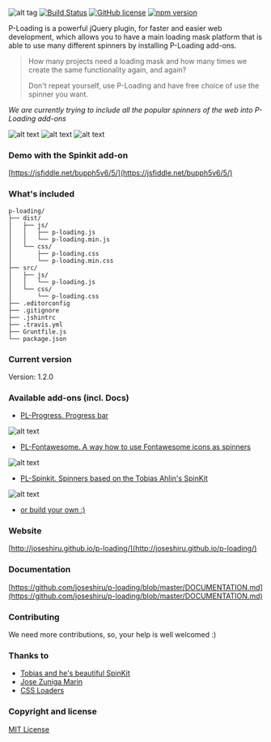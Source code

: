 ![alt tag](http://i.imgur.com/M9LqM46.png?1 "P-Loading") [![Build Status](https://travis-ci.org/joseshiru/p-loading.svg?branch=master)](https://travis-ci.org/joseshiru/p-loading.svg?branch=master) [![GitHub license](https://img.shields.io/badge/license-MIT-blue.svg)](https://raw.githubusercontent.com/joseshiru/p-loading/master/LICENSE) [![npm version](https://badge.fury.io/js/p-loading.svg)](https://badge.fury.io/js/p-loading)

P-Loading is a powerful jQuery plugin, for faster and easier web development, which allows you to have a main  loading mask platform that is able to use many different spinners by installing P-Loading add-ons.

>How many projects need a loading mask and how many times we create the same functionality again, and again?
>
>Don't repeat yourself, use P-Loading and have free choice of use the spinner you want.

*We are currently trying to include all the popular spinners of the web into P-Loading add-ons*

![alt text](https://s32.postimg.org/avb63a879/plprogress.gif "demo default spinner")
![alt text](https://s32.postimg.org/f116tc4tx/plprogress.gif "demo progress bar")
![alt text](https://github.com/tobiasahlin/SpinKit "demo Spinkit spinner")

### Demo with the Spinkit add-on

[https://jsfiddle.net/bupph5v6/5/](https://jsfiddle.net/bupph5v6/5/)

### What's included

```
p-loading/
├── dist/
│   ├── js/
│   │   ├── p-loading.js
│   │   └── p-loading.min.js
│   └── css/
│       ├── p-loading.css
│       └── p-loading.min.css
├── src/
│   ├── js/
│   │   └── p-loading.js
│   └── css/
│       └── p-loading.css
├── .editorconfig
├── .gitignore
├── .jshintrc
├── .travis.yml
├── Gruntfile.js
└── package.json
```
### Current version
  Version: 1.2.0


### Available add-ons (incl. Docs)
+ [PL-Progress. Progress bar](https://github.com/joseshiru/pl-progress)

![alt text](https://s32.postimg.org/f116tc4tx/plprogress.gif "demo progress bar")

+ [PL-Fontawesome. A way how to use Fontawesome icons as spinners](https://github.com/joseshiru/pl-fontawesome)
 
![alt text](https://s27.postimg.org/cayz1ye5f/pl_fontawesome.gif "demo")

+ [PL-Spinkit. Spinners based on the Tobias Ahlin's SpinKit ](https://github.com/joseshiru/pl-spinkit)

![alt text](https://s10.postimg.org/dwe3uy4p5/pl_spinkit.gif "demo")

+ [or build your own :)](https://github.com/joseshiru/p-loading/blob/master/CREATE_PLUGIN.md)



### Website
[http://joseshiru.github.io/p-loading/](http://joseshiru.github.io/p-loading/)

### Documentation
[https://github.com/joseshiru/p-loading/blob/master/DOCUMENTATION.md](https://github.com/joseshiru/p-loading/blob/master/DOCUMENTATION.md)

### Contributing
  We need more contributions, so, your help is well welcomed :)

### Thanks to
 * [Tobias and he's beautiful SpinKit](https://github.com/tobiasahlin/SpinKit)
 * [Jose Zuniga Marin](https://github.com/joseshiru)
 * [CSS Loaders](https://github.com/lukehaas/css-loaders)
 
### Copyright and license
[MIT License](https://github.com/joseshiru/p-loading/blob/master/LICENSE)
